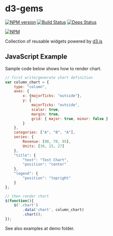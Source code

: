 # d3-gems

[![NPM version](https://badge.fury.io/js/d3-gems.png)](http://badge.fury.io/js/d3-gems)
[![Build Status](https://drone.io/github.com/sergeyt/d3-gems/status.png)](https://drone.io/github.com/sergeyt/d3-gems/latest)
[![Deps Status](https://david-dm.org/sergeyt/d3-gems.png)](https://david-dm.org/sergeyt/d3-gems)

[![NPM](https://nodei.co/npm/d3-gems.png?downloads=true&stars=true)](https://nodei.co/npm/d3-gems/)

Collection of reusable widgets powered by [d3.js](http://d3js.org/)

## JavaScript Example

Sample code below shows how to render chart.

```javascript
// first write/generate chart definition
var column_chart = {
	type: "column",
	axes: {
		x: {majorTicks: "outside"},
		y: {
			majorTicks: "outside",
			scalar: true,
			margin: true,
			grid: { major: true, minor: false }
		}
	},
	categories: ["A", "B", "A"],
	series: {
		Revenue: [90, 70, 95],
		Units: [30, 25, 27]
	},
	"title": {
		"text": "Test Chart",
		"position": "center"
	},
	"legend": {
		"position": "topright"
	}
};

// then render chart
$(function(){
	$('.chart')
		.data('chart', column_chart)
		.chart();
});
```

See also examples at demo folder.
